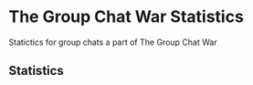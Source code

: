 # The Group Chat War Statistics
Statictics for group chats a part of The Group Chat War
## Statistics
